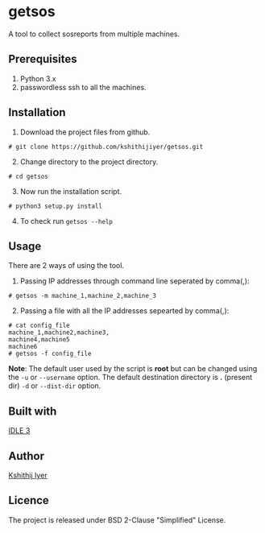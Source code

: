 # getsos
A tool to collect sosreports from multiple machines.

## Prerequisites
1. Python 3.x
2. passwordless ssh to all the machines.

## Installation
1. Download the project files from github.
```
# git clone https://github.com/kshithijiyer/getsos.git
```
2. Change directory to the project directory. 
```
# cd getsos
```
3. Now run the installation script.
```
# python3 setup.py install
```
4. To check run ``` getsos --help ```

## Usage
There are 2 ways of using the tool. 
1. Passing IP addresses through command line seperated by comma(,):
```
# getsos -m machine_1,machine_2,machine_3 
```
2. Passing a file with all the IP addresses sepearted by comma(,):
```
# cat config_file
machine_1,machine2,machine3,
machine4,machine5
machine6
# getsos -f config_file
```
**Note**: 
The default user used by the script is __root__ but can be changed using the ```-u``` or ```--username``` option. 
The default destination directory is __.__ (present dir) ```-d``` or ```--dist-dir``` option.

## Built with 
[IDLE 3](https://www.python.org/downloads/)

## Author
[Kshithij Iyer](https://www.linkedin.com/in/kshithij-iyer/)

## Licence 
The project is released under BSD 2-Clause "Simplified" License.
